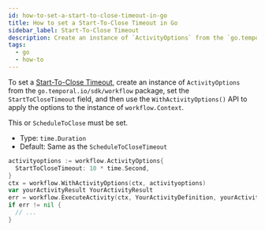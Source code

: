 ```yaml
---
id: how-to-set-a-start-to-close-timeout-in-go
title: How to set a Start-To-Close Timeout in Go
sidebar_label: Start-To-Close Timeout
description: Create an instance of `ActivityOptions` from the `go.temporal.io/sdk/workflow` package, set the `StartToCloseTimeout` field, and then use the `WithActivityOptions()` API to apply the options to the instance of `workflow.Context`.
tags:
  - go
  - how-to
---
```


To set a [Start-To-Close Timeout](/docs/concepts/what-is-a-start-to-close-timeout), create an instance of `ActivityOptions` from the `go.temporal.io/sdk/workflow` package, set the `StartToCloseTimeout` field, and then use the `WithActivityOptions()` API to apply the options to the instance of `workflow.Context`.

This or `ScheduleToClose` must be set.

- Type: `time.Duration`
- Default: Same as the `ScheduleToCloseTimeout`

```go
activityoptions := workflow.ActivityOptions{
  StartToCloseTimeout: 10 * time.Second,
}
ctx = workflow.WithActivityOptions(ctx, activityoptions)
var yourActivityResult YourActivityResult
err = workflow.ExecuteActivity(ctx, YourActivityDefinition, yourActivityParam).Get(ctx, &yourActivityResult)
if err != nil {
  // ...
}
```

